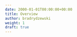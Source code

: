 ```yaml
---
date: 2000-01-01T00:00:00+00:00
title: Overview
author: bradrydzewski
weight: 1
draft: true
---
```

